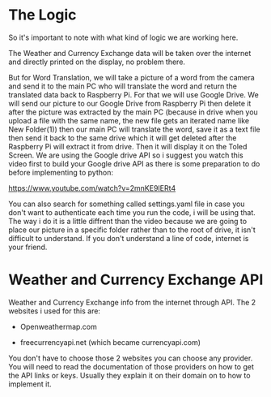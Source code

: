 # The Logic

So it's important to note with what kind of logic we are working here. 

The Weather and Currency Exchange data will be taken over the internet and directly printed on the display, no problem there.

But for Word Translation, we will take a picture of a word from the camera and send it to the main PC who will translate the word and return the translated data back to Raspberry Pi. For that we will use Google Drive. We will send our picture to our Google Drive from Raspberry Pi then delete it after the picture was extracted by the main PC (because in drive when you upload a file with the same name, the new file gets an iterated name like New Folder(1)) then our main PC will translate the word, save it as a text file then send it back to the same drive which it will get deleted after the Raspberry Pi will extract it from drive. Then it will display it on the Toled Screen. We are using the Google drive API so i suggest you watch this video first to build your Google drive API as there is some preparation to do before implementing to python:

https://www.youtube.com/watch?v=2mnKE9IERt4

You can also search for something called settings.yaml file in case you don't want to authenticate each time you run the code, i will be using that. The way i do it is a little diffrent than the video because we are going to place our picture in a specific folder rather than to the root of drive, it isn't difficult to understand. If you don't understand a line of code, internet is your friend.

# Weather and Currency Exchange API

Weather and Currency Exchange info from the internet through API. The 2 websites i used for this are:

- Openweathermap.com

- freecurrencyapi.net (which became currencyapi.com)

You don't have to choose those 2 websites you can choose any provider. You will need to read the documentation of those providers on how to get the API links or keys. Usually they explain it on their domain on to how to implement it.
